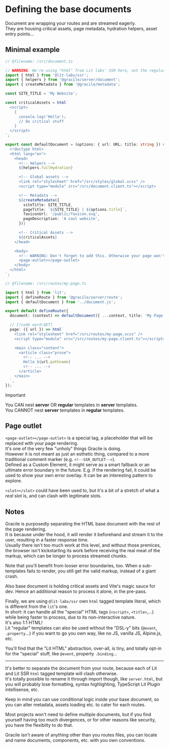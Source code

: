 # Defining the base documents

Document are wrapping your routes and are streamed eagerly.  
They are housing critical assets, page metadata, hydration helpers, asset entry points…

## Minimal example

```ts twoslash
// @filename: /src/document.ts

// WARNING: We're using "html" from Lit labs' SSR here, not the regular Lit package.
import { html } from '@lit-labs/ssr';
import { helpers } from '@gracile/server/document';
import { createMetadata } from '@gracile/metadata';

const SITE_TITLE = 'My Website';

const criticalAssets = html`
  <script>
    {
      console.log('Hello');
      // Do critical stuff
    }
  </script>
`;

export const defaultDocument = (options: { url: URL; title: string }) => html`
  <!doctype html>
  <html lang="en">
    <head>
      <!-- Helpers -->
      ${helpers.fullHydration}

      <!-- Global assets -->
      <link rel="stylesheet" href="/src/styles/global.scss" />
      <script type="module" src="/src/document.client.ts"></script>

      <!-- Metadata -->
      ${createMetadata({
        siteTitle: SITE_TITLE,
        pageTitle: `${SITE_TITLE} | ${options.title}`,
        faviconUrl: '/public/favicon.svg',
        pageDescription: 'A cool website',
      })}

      <!-- Critical Assets -->
      ${criticalAssets}
    </head>

    <body>
      <!-- WARNING: Don't forget to add this. Otherwise your page won't be inserted. -->
      <page-outlet></page-outlet>
    </body>
  </html>
`;

// @filename: /src/routes/my-page.ts

import { html } from 'lit';
import { defineRoute } from '@gracile/server/route';
import { defaultDocument } from '../document.js';

export default defineRoute({
  document: (context) => defaultDocument({ ...context, title: 'My Page' }), // [!code highlight]

  // [!code word:GET]
  page: ({ url }) => html`
    <link rel="stylesheet" href="/src/routes/my-page.scss" />
    <script type="module" src="/src/routes/my-page.client.ts"></script>

    <main class="content">
      <article class="prose">
        <!-- ... -->
        Hello ${url.pathname}
        <!-- ... -->
      </article>
    </main>
  `,
});
```

> [!IMPORTANT]
> You CAN nest **server** OR **regular** templates in **server** templates.  
> You CANNOT nest **server** templates in **regular** templates.

## Page outlet

`<page-outlet></page-outlet>` is a special tag, a placeholder that will be replaced with your page rendering.  
It's one of the very few "unholy" things Gracile is doing.  
However it is not meant as just an esthetic thing, compared to a more traditional comment marker (e.g. `<!--SSR_OUTLET-->`).  
Defined as a Custom Element, it might serve as a smart fallback or an ultimate error boundary in the future.
E.g. if the rendering fail, it could be used to show your own error overlay. It
can be an interesting pattern to explore.

`<slot></slot>` could have been used to, but it's a bit of a stretch of what a _real_ slot is, and can clash with legitimate slots.

## Notes

Gracile is purposedly separating the HTML base document with the rest of the
page rendering.  
It is because under the hood, it will render it beforehand and stream it to the
user, resulting in a faster response time.  
Usually there isn't too much work at this level, and without those premices, the
browser isn't kickstarting its work before receiving the real meat of the
markup, which can be longer to process streamed chunks.

Note that you'll benefit from looser error boundaries, too. When a sub-templates
fails to render, you still get the valid markup, instead of a giant crash.

Also base document is holding critical assets and Vite's magic sauce for dev.
Hence an additional reason to process it alone, in the pre-pass.

Finally, we are using `@lit-labs/ssr` own `html` tagged template literal, which
is different from the `lit`'s one.  
In short: it can handle all the "special" HTML tags (`<script>`, `<title>`,…)
while being faster to process, due to its non-interactive nature.  
It's also 1:1 HTML!  
Lit "regular" templates can also be used without the "DSL-y" bits (`@event`,
`.property`…) if you want to go you own way, like no JS, vanilla JS, Alpine.js, etc.

You'll find that the "Lit HTML" abstraction, over-all, is tiny, and totally opt-in for
the "special" stuff, like `@event`, property `.binding`…

---

It's better to separate the document from your route, because each of Lit and Lit SSR `html` tagged template will clash otherwise.  
It's totally possible to rename it through import though, like `server.html`,
but you will probably lose formatting, syntax highlighting, TypeScript Lit Plugin intellisense, etc.

Keep in mind you can use conditional logic inside your base document, so you can
alter metadata, assets loading etc. to cater for each routes.

Most projects won't need to define multiple documents, but if you find yourself
having too much divergences, or for other reasons like security, you have the
flexibilty to do that.

Gracile isn't aware of anything other than you routes files, you can locate and name documents, components, etc. with you own conventions.
